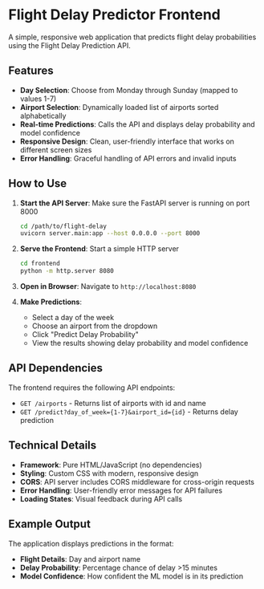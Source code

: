 # Flight Delay Predictor Frontend

A simple, responsive web application that predicts flight delay probabilities using the Flight Delay Prediction API.

## Features

- **Day Selection**: Choose from Monday through Sunday (mapped to values 1-7)
- **Airport Selection**: Dynamically loaded list of airports sorted alphabetically
- **Real-time Predictions**: Calls the API and displays delay probability and model confidence
- **Responsive Design**: Clean, user-friendly interface that works on different screen sizes
- **Error Handling**: Graceful handling of API errors and invalid inputs

## How to Use

1. **Start the API Server**: Make sure the FastAPI server is running on port 8000
   ```bash
   cd /path/to/flight-delay
   uvicorn server.main:app --host 0.0.0.0 --port 8000
   ```

2. **Serve the Frontend**: Start a simple HTTP server
   ```bash
   cd frontend
   python -m http.server 8080
   ```

3. **Open in Browser**: Navigate to `http://localhost:8080`

4. **Make Predictions**:
   - Select a day of the week
   - Choose an airport from the dropdown
   - Click "Predict Delay Probability"
   - View the results showing delay probability and model confidence

## API Dependencies

The frontend requires the following API endpoints:
- `GET /airports` - Returns list of airports with id and name
- `GET /predict?day_of_week={1-7}&airport_id={id}` - Returns delay prediction

## Technical Details

- **Framework**: Pure HTML/JavaScript (no dependencies)
- **Styling**: Custom CSS with modern, responsive design
- **CORS**: API server includes CORS middleware for cross-origin requests
- **Error Handling**: User-friendly error messages for API failures
- **Loading States**: Visual feedback during API calls

## Example Output

The application displays predictions in the format:
- **Flight Details**: Day and airport name
- **Delay Probability**: Percentage chance of delay >15 minutes  
- **Model Confidence**: How confident the ML model is in its prediction